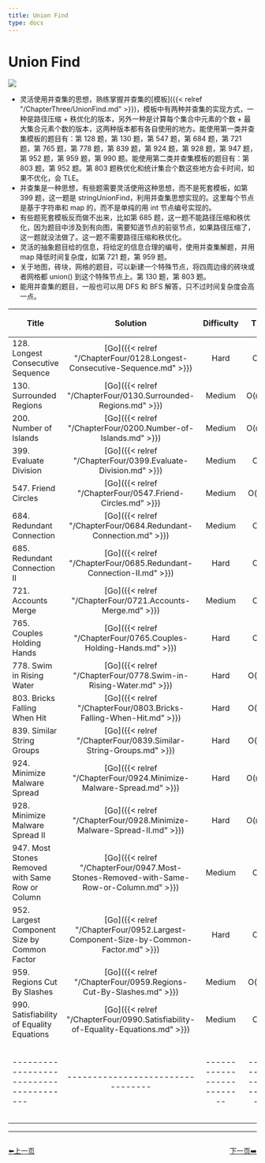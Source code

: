 ```yaml
---
title: Union Find
type: docs
---
```


# Union Find

![](https://img.halfrost.com/Leetcode/Union_Find.png)

- 灵活使用并查集的思想，熟练掌握并查集的[模板]({{< relref "/ChapterThree/UnionFind.md" >}})，模板中有两种并查集的实现方式，一种是路径压缩 + 秩优化的版本，另外一种是计算每个集合中元素的个数 + 最大集合元素个数的版本，这两种版本都有各自使用的地方。能使用第一类并查集模板的题目有：第 128 题，第 130 题，第 547 题，第 684 题，第 721 题，第 765 题，第 778 题，第 839 题，第 924 题，第 928 题，第 947 题，第 952 题，第 959 题，第 990 题。能使用第二类并查集模板的题目有：第 803 题，第 952 题。第 803 题秩优化和统计集合个数这些地方会卡时间，如果不优化，会 TLE。
- 并查集是一种思想，有些题需要灵活使用这种思想，而不是死套模板，如第 399 题，这一题是 stringUnionFind，利用并查集思想实现的。这里每个节点是基于字符串和 map 的，而不是单纯的用 int 节点编号实现的。
- 有些题死套模板反而做不出来，比如第 685 题，这一题不能路径压缩和秩优化，因为题目中涉及到有向图，需要知道节点的前驱节点，如果路径压缩了，这一题就没法做了。这一题不需要路径压缩和秩优化。
- 灵活的抽象题目给的信息，将给定的信息合理的编号，使用并查集解题，并用 map 降低时间复杂度，如第 721 题，第 959 题。
- 关于地图，砖块，网格的题目，可以新建一个特殊节点，将四周边缘的砖块或者网格都 union() 到这个特殊节点上。第 130 题，第 803 题。
- 能用并查集的题目，一般也可以用 DFS 和 BFS 解答，只不过时间复杂度会高一点。


| Title | Solution | Difficulty | Time | Space | 收藏 |
| ----- | :--------: | :----------: | :----: | :-----: |:-----: |
|128. Longest Consecutive Sequence | [Go]({{< relref "/ChapterFour/0128.Longest-Consecutive-Sequence.md" >}})| Hard | O(n)| O(n)|❤️|
|130. Surrounded Regions | [Go]({{< relref "/ChapterFour/0130.Surrounded-Regions.md" >}})| Medium | O(m\*n)| O(m\*n)||
|200. Number of Islands | [Go]({{< relref "/ChapterFour/0200.Number-of-Islands.md" >}})| Medium | O(m\*n)| O(m\*n)||
|399. Evaluate Division | [Go]({{< relref "/ChapterFour/0399.Evaluate-Division.md" >}})| Medium | O(n)| O(n)||
|547. Friend Circles  | [Go]({{< relref "/ChapterFour/0547.Friend-Circles.md" >}})| Medium | O(n^2)| O(n)||
|684. Redundant Connection  | [Go]({{< relref "/ChapterFour/0684.Redundant-Connection.md" >}})| Medium | O(n)| O(n)||
|685. Redundant Connection II | [Go]({{< relref "/ChapterFour/0685.Redundant-Connection-II.md" >}})| Hard | O(n)| O(n)||
|721. Accounts Merge  | [Go]({{< relref "/ChapterFour/0721.Accounts-Merge.md" >}})| Medium | O(n)| O(n)|❤️|
|765. Couples Holding Hands | [Go]({{< relref "/ChapterFour/0765.Couples-Holding-Hands.md" >}})| Hard | O(n)| O(n)|❤️|
|778. Swim in Rising Water  | [Go]({{< relref "/ChapterFour/0778.Swim-in-Rising-Water.md" >}})| Hard | O(n^2)| O(n)|❤️|
|803. Bricks Falling When Hit  | [Go]({{< relref "/ChapterFour/0803.Bricks-Falling-When-Hit.md" >}})| Hard | O(n^2)| O(n)|❤️|
|839. Similar String Groups  | [Go]({{< relref "/ChapterFour/0839.Similar-String-Groups.md" >}})| Hard | O(n^2)| O(n)||
|924. Minimize Malware Spread  | [Go]({{< relref "/ChapterFour/0924.Minimize-Malware-Spread.md" >}})| Hard | O(m\*n)| O(n)||
|928. Minimize Malware Spread II  | [Go]({{< relref "/ChapterFour/0928.Minimize-Malware-Spread-II.md" >}})| Hard | O(m\*n)| O(n)|❤️|
|947. Most Stones Removed with Same Row or Column  | [Go]({{< relref "/ChapterFour/0947.Most-Stones-Removed-with-Same-Row-or-Column.md" >}})| Medium | O(n)| O(n)||
|952. Largest Component Size by Common Factor | [Go]({{< relref "/ChapterFour/0952.Largest-Component-Size-by-Common-Factor.md" >}})| Hard | O(n)| O(n)|❤️|
|959. Regions Cut By Slashes | [Go]({{< relref "/ChapterFour/0959.Regions-Cut-By-Slashes.md" >}})| Medium | O(n^2)| O(n^2)|❤️|
|990. Satisfiability of Equality Equations | [Go]({{< relref "/ChapterFour/0990.Satisfiability-of-Equality-Equations.md" >}})| Medium | O(n)| O(n)||
|---------------------------------------|---------------------------------|--------------------------|-----------------------|-----------|--------|


----------------------------------------------
<div style="display: flex;justify-content: space-between;align-items: center;">
<p><a href="https://books.halfrost.com/leetcode/ChapterTwo/Bit_Manipulation/">⬅️上一页</a></p>
<p><a href="https://books.halfrost.com/leetcode/ChapterTwo/Sliding_Window/">下一页➡️</a></p>
</div>